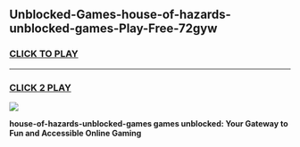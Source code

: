 
## Unblocked-Games-house-of-hazards-unblocked-games-Play-Free-72gyw
<h3>
<a href="https://premium76.site?title=house-of-hazards-unblocked-games&ref=20A">CLICK TO PLAY</a></h3>
<hr>

<h3>
<a href="https://premium76.site?title=house-of-hazards-unblocked-games&ref=20A">CLICK 2 PLAY</a>
  
</h3>

<a href="https://premium76.site?title=house-of-hazards-unblocked-games&ref=20A"><img src="https://clearcache.store/games.png"></a>


**house-of-hazards-unblocked-games games unblocked: Your Gateway to Fun and Accessible Online Gaming**
